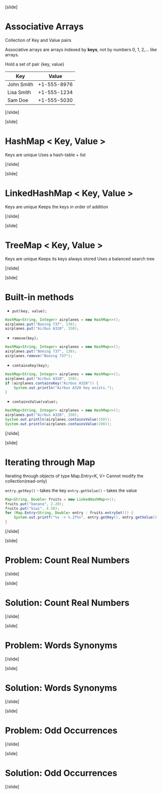 [slide]
# Associative Arrays

Collection of Key and Value pairs

Associative arrays are arrays indexed by **keys**, not by numbers 0, 1, 2,... like arrays.

Hold a set of pair {key, value}

| **Key** | **Value** |
| ------- | --------- |
| John Smith | +1-555-8976 |
| Lisa Smith | +1-555-1234 |
| Sam Doe | +1-555-5030 |


[/slide]

[slide]
# HashMap < Key, Value >

Keys are unique
Uses a hash-table + list

[/slide]

[slide]
# LinkedHashMap < Key, Value >

Keys are unique
Keeps the keys in order of addition


[/slide]

[slide]
# TreeMap < Key, Value >

Keys are unique
Keeps its keys always stored
Uses a balanced search tree


[/slide]

[slide]
# Built-in methods

- `put(key, value);`

```java
HashMap<String, Integer> airplanes = new HashMap<>();
airplanes.put("Boeing 737", 130);
airplanes.put("Airbus A320", 150);
```

- `remove(key);`

```java
HashMap<String, Integer> airplanes = new HashMap<>();
airplanes.put("Boeing 737", 130);
airplanes.remove("Boeing 737");
```

- `containsKey(key);`

```java live
HashMap<String, Integer> airplanes = new HashMap<>();
airplanes.put("Airbus A320", 150);
if (airplanes.containsKey("Airbus A320")) {
    System.out.println("Airbus A320 key exists.");
}
```

- `containsValue(value);`

```java live
HashMap<String, Integer> airplanes = new HashMap<>();
airplanes.put("Airbus A320", 150);
System.out.println(airplanes.containsValue(150));
System.out.println(airplanes.containsValue(100));
```

[/slide]

[slide]
# Iterating through Map

Iterating through objects of type Map.Entry<K, V>
Cannot modify the collection(read-only)

`entry.getKey()` - takes the key
`entry.getValue()` - takes the value

```java live
Map<String, Double> fruits = new LinkedHashMap<>();
fruits.put("banana", 2.20);
fruits.put("kiwi", 4.50);
for (Map.Entry<String, Double> entry : fruits.entrySet()) {
    System.out.printf("%s -> %.2f%n", entry.getKey(), entry.getValue());
}
```

[/slide]


[slide]
# Problem: Count Real Numbers
[/slide]

[slide]
# Solution: Count Real Numbers
[/slide]

[slide]
# Problem: Words Synonyms
[/slide]

[slide]
# Solution: Words Synonyms
[/slide]

[slide]
# Problem: Odd Occurrences
[/slide]

[slide]
# Solution: Odd Occurrences
[/slide]
